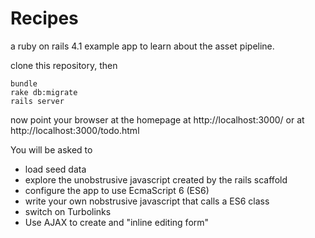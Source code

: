 Recipes
=======

a ruby on rails 4.1 example app
to learn about the asset pipeline.

clone this repository, then

    bundle
    rake db:migrate
    rails server

now point your browser at the homepage at http://localhost:3000/
or at http://localhost:3000/todo.html 

You will be asked to

* load seed data
* explore the unobstrusive javascript created by the rails scaffold
* configure the app to use EcmaScript 6 (ES6)
* write your own nobstrusive javascript that calls a ES6 class
* switch on Turbolinks
* Use AJAX to create and "inline editing form"

